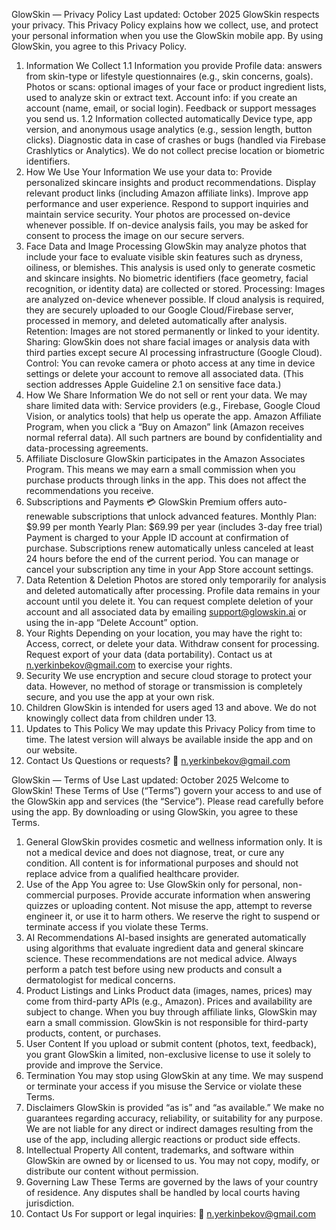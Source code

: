 GlowSkin — Privacy Policy
Last updated: October 2025
GlowSkin respects your privacy. This Privacy Policy explains how we collect, use, and protect your personal information when you use the GlowSkin mobile app. By using GlowSkin, you agree to this Privacy Policy.
1. Information We Collect
1.1 Information you provide
Profile data: answers from skin-type or lifestyle questionnaires (e.g., skin concerns, goals).
Photos or scans: optional images of your face or product ingredient lists, used to analyze skin or extract text.
Account info: if you create an account (name, email, or social login).
Feedback or support messages you send us.
1.2 Information collected automatically
Device type, app version, and anonymous usage analytics (e.g., session length, button clicks).
Diagnostic data in case of crashes or bugs (handled via Firebase Crashlytics or Analytics).
We do not collect precise location or biometric identifiers.
2. How We Use Your Information
We use your data to:
Provide personalized skincare insights and product recommendations.
Display relevant product links (including Amazon affiliate links).
Improve app performance and user experience.
Respond to support inquiries and maintain service security.
Your photos are processed on-device whenever possible. If on-device analysis fails, you may be asked for consent to process the image on our secure servers.
3. Face Data and Image Processing 
GlowSkin may analyze photos that include your face to evaluate visible skin features such as dryness, oiliness, or blemishes.
This analysis is used only to generate cosmetic and skincare insights.
No biometric identifiers (face geometry, facial recognition, or identity data) are collected or stored.
Processing: Images are analyzed on-device whenever possible. If cloud analysis is required, they are securely uploaded to our Google Cloud/Firebase server, processed in memory, and deleted automatically after analysis.
Retention: Images are not stored permanently or linked to your identity.
Sharing: GlowSkin does not share facial images or analysis data with third parties except secure AI processing infrastructure (Google Cloud).
Control: You can revoke camera or photo access at any time in device settings or delete your account to remove all associated data.
(This section addresses Apple Guideline 2.1 on sensitive face data.)
4. How We Share Information
We do not sell or rent your data.
We may share limited data with:
Service providers (e.g., Firebase, Google Cloud Vision, or analytics tools) that help us operate the app.
Amazon Affiliate Program, when you click a “Buy on Amazon” link (Amazon receives normal referral data).
All such partners are bound by confidentiality and data-processing agreements.
5. Affiliate Disclosure
GlowSkin participates in the Amazon Associates Program. This means we may earn a small commission when you purchase products through links in the app. This does not affect the recommendations you receive.
6. Subscriptions and Payments 💳
GlowSkin Premium offers auto-renewable subscriptions that unlock advanced features.
Monthly Plan: $9.99 per month
Yearly Plan: $69.99 per year (includes 3-day free trial)
Payment is charged to your Apple ID account at confirmation of purchase.
Subscriptions renew automatically unless canceled at least 24 hours before the end of the current period.
You can manage or cancel your subscription any time in your App Store account settings.
7. Data Retention & Deletion
Photos are stored only temporarily for analysis and deleted automatically after processing.
Profile data remains in your account until you delete it.
You can request complete deletion of your account and all associated data by emailing support@glowskin.ai or using the in-app “Delete Account” option.
8. Your Rights
Depending on your location, you may have the right to:
Access, correct, or delete your data.
Withdraw consent for processing.
Request export of your data (data portability).
Contact us at n.yerkinbekov@gmail.com to exercise your rights.
9. Security
We use encryption and secure cloud storage to protect your data.
However, no method of storage or transmission is completely secure, and you use the app at your own risk.
10. Children
GlowSkin is intended for users aged 13 and above.
We do not knowingly collect data from children under 13.
11. Updates to This Policy
We may update this Privacy Policy from time to time.
The latest version will always be available inside the app and on our website.
12. Contact Us
Questions or requests?
📧 n.yerkinbekov@gmail.com


GlowSkin — Terms of Use
Last updated: October 2025
Welcome to GlowSkin! These Terms of Use (“Terms”) govern your access to and use of the GlowSkin app and services (the “Service”). Please read carefully before using the app.
By downloading or using GlowSkin, you agree to these Terms.
1. General
GlowSkin provides cosmetic and wellness information only. It is not a medical device and does not diagnose, treat, or cure any condition. All content is for informational purposes and should not replace advice from a qualified healthcare provider.
2. Use of the App
You agree to:
Use GlowSkin only for personal, non-commercial purposes.
Provide accurate information when answering quizzes or uploading content.
Not misuse the app, attempt to reverse engineer it, or use it to harm others.
We reserve the right to suspend or terminate access if you violate these Terms.
3. AI Recommendations
AI-based insights are generated automatically using algorithms that evaluate ingredient data and general skincare science. These recommendations are not medical advice.
Always perform a patch test before using new products and consult a dermatologist for medical concerns.
4. Product Listings and Links
Product data (images, names, prices) may come from third-party APIs (e.g., Amazon).
Prices and availability are subject to change.
When you buy through affiliate links, GlowSkin may earn a small commission.
GlowSkin is not responsible for third-party products, content, or purchases.
5. User Content
If you upload or submit content (photos, text, feedback), you grant GlowSkin a limited, non-exclusive license to use it solely to provide and improve the Service.
6. Termination
You may stop using GlowSkin at any time. We may suspend or terminate your access if you misuse the Service or violate these Terms.
7. Disclaimers
GlowSkin is provided “as is” and “as available.”
We make no guarantees regarding accuracy, reliability, or suitability for any purpose.
We are not liable for any direct or indirect damages resulting from the use of the app, including allergic reactions or product side effects.
8. Intellectual Property
All content, trademarks, and software within GlowSkin are owned by or licensed to us. You may not copy, modify, or distribute our content without permission.
9. Governing Law
These Terms are governed by the laws of your country of residence. Any disputes shall be handled by local courts having jurisdiction.
10. Contact Us
For support or legal inquiries:
📧 n.yerkinbekov@gmail.com
